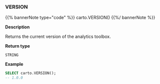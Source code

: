 ### VERSION

{{% bannerNote type="code" %}}
carto.VERSION()
{{%/ bannerNote %}}

**Description**

Returns the current version of the analytics toolbox.

**Return type**

`STRING`

**Example**

```sql
SELECT carto.VERSION();
-- 1.0.0
```